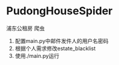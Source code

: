 # PudongHouseSpider
浦东公租房 爬虫

1. 配置main.py中邮件发件人的用户名密码
2. 根据个人需求修改estate_blacklist
3. 使用./main.py运行
